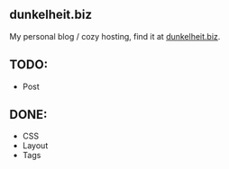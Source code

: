 dunkelheit.biz
------

My personal blog / cozy hosting, find it at [dunkelheit.biz](https://dunkelheit.biz).

## TODO:
+ Post

## DONE:
+ CSS
+ Layout
+ Tags
